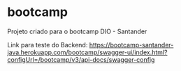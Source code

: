 # bootcamp
Projeto criado para o bootcamp DIO - Santander

Link para teste do Backend:
https://bootcamp-santander-java.herokuapp.com/bootcamp/swagger-ui/index.html?configUrl=/bootcamp/v3/api-docs/swagger-config
